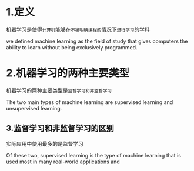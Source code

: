 # 1.定义
机器学习是使得`计算机`能够在`不被明确编程的`情况下`进行学习`的学科 

we defined machine learning as the field of study that gives computers the ability to learn without being exclusively programmed.

# 2.机器学习的两种主要类型

机器学习的两种主要类型是`监督学习和非监督学习`

The two main types of machine learning are supervised learning and unsupervised learning.

## 3.监督学习和非监督学习的区别

实际应用中使用最多的是监督学习

Of these two, supervised learning is the type of machine learning that is used most in many real-world applications and


